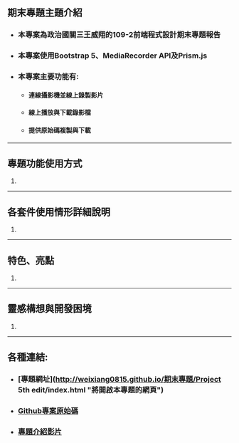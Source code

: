 ## 期末專題主題介紹
* ### 本專案為政治國關三王威翔的109-2前端程式設計期末專題報告
* ### 本專案使用Bootstrap 5、MediaRecorder API及Prism.js
* ### 本專案主要功能有:
    * #### 連線攝影機並線上錄製影片
    * #### 線上播放與下載錄影檔
    * #### 提供原始碼複製與下載
___
## 專題功能使用方式
1. 
___
## 各套件使用情形詳細說明
1. 
___
## 特色、亮點
1. 
___
## 靈感構想與開發困境
1. 
___
## 各種連結:
* ### [專題網址](http://weixiang0815.github.io/期末專題/Project 5th edit/index.html "將開啟本專題的網頁")
* ### [Github專案原始碼](http:// "將開啟放在Github裡的原始碼")
* ### [專題介紹影片](http:// "將從Google雲端開啟專題介紹影片")
